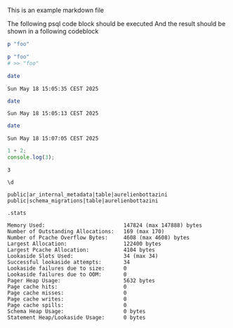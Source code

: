This is an example markdown file

The following psql code block should be executed
And the result should be shown in a following codeblock

```ruby
p "foo"
```

```ruby RESULT
p "foo"
# >> "foo"
```

```bash
date
```

```RESULT
Sun May 18 15:05:35 CEST 2025
```

```zsh
date
```

```RESULT
Sun May 18 15:05:13 CEST 2025
```

```sh
date
```

```RESULT
Sun May 18 15:07:05 CEST 2025
```

```js
1 + 2;
console.log(3);
```

```RESULT
3
```

```psql
\d
```

```RESULT
public|ar_internal_metadata|table|aurelienbottazini
public|schema_migrations|table|aurelienbottazini
```

```sqlite3
.stats
```

```RESULT
Memory Used:                         147824 (max 147888) bytes
Number of Outstanding Allocations:   169 (max 170)
Number of Pcache Overflow Bytes:     4608 (max 4608) bytes
Largest Allocation:                  122400 bytes
Largest Pcache Allocation:           4104 bytes
Lookaside Slots Used:                34 (max 34)
Successful lookaside attempts:       34
Lookaside failures due to size:      0
Lookaside failures due to OOM:       0
Pager Heap Usage:                    5632 bytes
Page cache hits:                     0
Page cache misses:                   0
Page cache writes:                   0
Page cache spills:                   0
Schema Heap Usage:                   0 bytes
Statement Heap/Lookaside Usage:      0 bytes
```
